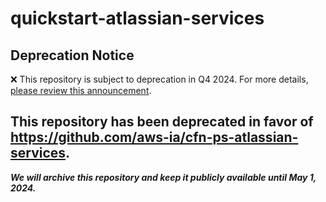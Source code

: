 # quickstart-atlassian-services 
## Deprecation Notice

:x: This repository is subject to deprecation in Q4 2024. For more details, [please review this announcement](https://github.com/aws-ia/.announcements/issues/1). 

## This repository has been deprecated in favor of https://github.com/aws-ia/cfn-ps-atlassian-services. 
***We will archive this repository and keep it publicly available until May 1, 2024.***
